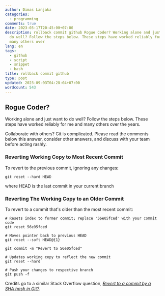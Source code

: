 ```yaml
---
author: Dimas Lanjaka
categories:
  - programming
comments: true
date: 2023-05-17T20:45:00+07:00
description: rollback commit github Rogue Coder? Working alone and just want to
  do well? Follow the steps below. These steps have worked reliably for me and
  many others over
lang: en
tags:
  - github
  - script
  - snippet
  - bash
title: rollback commit github
type: post
updated: 2023-09-03T04:28:04+07:00
wordcount: 543
---
```


Rogue Coder?
------------

Working alone and just want to do well? Follow the steps below. These steps have worked reliably for me and many others over the years.

Collaborate with others? Git is complicated. Please read the comments below this answer, consider other answers, and discuss with your team before acting rashly. 

### Reverting Working Copy to Most Recent Commit

To revert to the previous commit, ignoring any changes:

```
git reset --hard HEAD
```

where HEAD is the last commit in your current branch

### Reverting The Working Copy to an Older Commit

To revert to a commit that's older than the most recent commit:

```
# Resets index to former commit; replace '56e05fced' with your commit code
git reset 56e05fced

# Moves pointer back to previous HEAD
git reset --soft HEAD@{1}

git commit -m "Revert to 56e05fced"

# Updates working copy to reflect the new commit
git reset --hard

# Push your changes to respective branch
git push -f

```

Credits go to a similar Stack Overflow question, *[Revert to a commit by a SHA hash in Git?](https://stackoverflow.com/questions/1895059/git-revert-to-a-commit-by-sha-hash)*.
